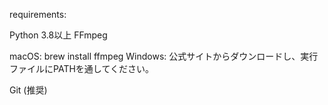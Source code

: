 requirements:

Python 3.8以上
FFmpeg

macOS: brew install ffmpeg
Windows: 公式サイトからダウンロードし、実行ファイルにPATHを通してください。

Git (推奨)
